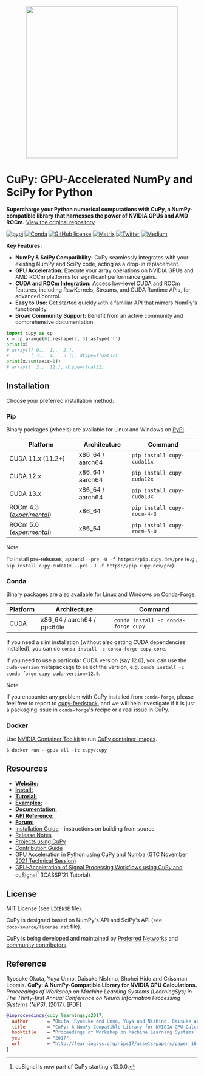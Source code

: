 <div align="center"><img src="https://raw.githubusercontent.com/cupy/cupy/main/docs/image/cupy_logo_1000px.png" width="400"/></div>

# CuPy: GPU-Accelerated NumPy and SciPy for Python

**Supercharge your Python numerical computations with CuPy, a NumPy-compatible library that harnesses the power of NVIDIA GPUs and AMD ROCm.** [View the original repository](https://github.com/cupy/cupy)

[![pypi](https://img.shields.io/pypi/v/cupy)](https://pypi.python.org/pypi/cupy)
[![Conda](https://img.shields.io/badge/conda--forge-cupy-blue)](https://anaconda.org/conda-forge/cupy)
[![GitHub license](https://img.shields.io/github/license/cupy/cupy)](https://github.com/cupy/cupy)
[![Matrix](https://img.shields.io/matrix/cupy_community:gitter.im?server_fqdn=matrix.org)](https://gitter.im/cupy/community)
[![Twitter](https://img.shields.io/twitter/follow/CuPy_Team?label=%40CuPy_Team)](https://twitter.com/CuPy_Team)
[![Medium](https://img.shields.io/badge/Medium-CuPy-teal)](https://medium.com/cupy-team)

**Key Features:**

*   **NumPy & SciPy Compatibility:** CuPy seamlessly integrates with your existing NumPy and SciPy code, acting as a drop-in replacement.
*   **GPU Acceleration:** Execute your array operations on NVIDIA GPUs and AMD ROCm platforms for significant performance gains.
*   **CUDA and ROCm Integration:** Access low-level CUDA and ROCm features, including RawKernels, Streams, and CUDA Runtime APIs, for advanced control.
*   **Easy to Use:** Get started quickly with a familiar API that mirrors NumPy's functionality.
*   **Broad Community Support:** Benefit from an active community and comprehensive documentation.

```python
import cupy as cp
x = cp.arange(6).reshape(2, 3).astype('f')
print(x)
# array([[ 0.,  1.,  2.],
#        [ 3.,  4.,  5.]], dtype=float32)
print(x.sum(axis=1))
# array([  3.,  12.], dtype=float32)
```

## Installation

Choose your preferred installation method:

### Pip

Binary packages (wheels) are available for Linux and Windows on [PyPI](https://pypi.org/org/cupy/).

| Platform              | Architecture      | Command                                                       |
| --------------------- | ----------------- | ------------------------------------------------------------- |
| CUDA 11.x (11.2+)     | x86\_64 / aarch64  | `pip install cupy-cuda11x`                                    |
| CUDA 12.x             | x86\_64 / aarch64  | `pip install cupy-cuda12x`                                    |
| CUDA 13.x             | x86\_64 / aarch64  | `pip install cupy-cuda13x`                                    |
| ROCm 4.3 (*[experimental](https://docs.cupy.dev/en/latest/install.html#using-cupy-on-amd-gpu-experimental)*)          | x86\_64            | `pip install cupy-rocm-4-3`                                   |
| ROCm 5.0 (*[experimental](https://docs.cupy.dev/en/latest/install.html#using-cupy-on-amd-gpu-experimental)*)          | x86\_64            | `pip install cupy-rocm-5-0`                                   |

> [!NOTE]
> To install pre-releases, append `--pre -U -f https://pip.cupy.dev/pre` (e.g., `pip install cupy-cuda11x --pre -U -f https://pip.cupy.dev/pre`).

### Conda

Binary packages are also available for Linux and Windows on [Conda-Forge](https://anaconda.org/conda-forge/cupy).

| Platform              | Architecture                | Command                                                       |
| --------------------- | --------------------------- | ------------------------------------------------------------- |
| CUDA                  | x86\_64 / aarch64 / ppc64le  | `conda install -c conda-forge cupy`                           |

If you need a slim installation (without also getting CUDA dependencies installed), you can do `conda install -c conda-forge cupy-core`.

If you need to use a particular CUDA version (say 12.0), you can use the `cuda-version` metapackage to select the version, e.g. `conda install -c conda-forge cupy cuda-version=12.0`.

> [!NOTE]
> If you encounter any problem with CuPy installed from `conda-forge`, please feel free to report to [cupy-feedstock](https://github.com/conda-forge/cupy-feedstock/issues), and we will help investigate if it is just a packaging issue in `conda-forge`'s recipe or a real issue in CuPy.

### Docker

Use [NVIDIA Container Toolkit](https://docs.nvidia.com/datacenter/cloud-native/container-toolkit/overview.html) to run [CuPy container images](https://hub.docker.com/r/cupy/cupy).

```
$ docker run --gpus all -it cupy/cupy
```

## Resources

*   [**Website:**](https://cupy.dev/)
*   [**Install:**](https://docs.cupy.dev/en/stable/install.html)
*   [**Tutorial:**](https://docs.cupy.dev/en/stable/user_guide/basic.html)
*   [**Examples:**](https://github.com/cupy/cupy/tree/main/examples)
*   [**Documentation:**](https://docs.cupy.dev/en/stable/)
*   [**API Reference:**](https://docs.cupy.dev/en/stable/reference/)
*   [**Forum:**](https://groups.google.com/forum/#!forum/cupy)
*   [Installation Guide](https://docs.cupy.dev/en/stable/install.html) - instructions on building from source
*   [Release Notes](https://github.com/cupy/cupy/releases)
*   [Projects using CuPy](https://github.com/cupy/cupy/wiki/Projects-using-CuPy)
*   [Contribution Guide](https://docs.cupy.dev/en/stable/contribution.html)
*   [GPU Acceleration in Python using CuPy and Numba (GTC November 2021 Technical Session)](https://www.nvidia.com/en-us/on-demand/session/gtcfall21-a31149/)
*   [GPU-Acceleration of Signal Processing Workflows using CuPy and cuSignal[^1] (ICASSP'21 Tutorial)](https://github.com/awthomp/cusignal-icassp-tutorial)

[^1]: cuSignal is now part of CuPy starting v13.0.0.

## License

MIT License (see `LICENSE` file).

CuPy is designed based on NumPy's API and SciPy's API (see `docs/source/license.rst` file).

CuPy is being developed and maintained by [Preferred Networks](https://www.preferred.jp/en/) and [community contributors](https://github.com/cupy/cupy/graphs/contributors).

## Reference

Ryosuke Okuta, Yuya Unno, Daisuke Nishino, Shohei Hido and Crissman Loomis.
**CuPy: A NumPy-Compatible Library for NVIDIA GPU Calculations.**
*Proceedings of Workshop on Machine Learning Systems (LearningSys) in The Thirty-first Annual Conference on Neural Information Processing Systems (NIPS)*, (2017).
[[PDF](http://learningsys.org/nips17/assets/papers/paper_16.pdf)]

```bibtex
@inproceedings{cupy_learningsys2017,
  author       = "Okuta, Ryosuke and Unno, Yuya and Nishino, Daisuke and Hido, Shohei and Loomis, Crissman",
  title        = "CuPy: A NumPy-Compatible Library for NVIDIA GPU Calculations",
  booktitle    = "Proceedings of Workshop on Machine Learning Systems (LearningSys) in The Thirty-first Annual Conference on Neural Information Processing Systems (NIPS)",
  year         = "2017",
  url          = "http://learningsys.org/nips17/assets/papers/paper_16.pdf"
}